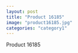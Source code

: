 ```yaml
---
layout: post
title: "Product 16185"
image: "product16185.jpg"
categories: "category1"
---
```

Product 16185
